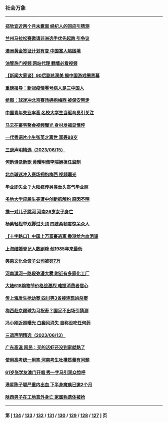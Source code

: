 ### 社会万象
---
#### [郑欣宜近两个月未露面 经纪人的回应引猜测](../../pages/ncid282/n14017564.md?06170845) 
#### [兰州马拉松赛邀请非洲选手优先起跑 引争议](../../pages/ncid282/n14017635.md?06170845) 
#### [澳洲黄金签证计划有变 中国富人陷困境](../../pages/ncid282/n14017509.md?06170845) 
#### [油管热门视频 网站代理 翻墙必看视频](http://138.2.39.72:81/youtube.html?epic-marker?06170845)
#### [【新闻大家谈】90后副总润美 揭中国游戏圈黑幕](../../pages/ncid282/n14017454.md?06170845) 
#### [重磅报导：新冠疫情零号病人是三中国人](../../pages/ncid282/n14017445.md?06170845) 
#### [组图：球迷冲北京赛场拥抱梅西 被保安带走](../../pages/ncid282/n14017348.md?06170845) 
#### [中国青年失业率高 名校大学生当驱鸟员引关注](../../pages/ncid282/n14017193.md?06170845) 
#### [马云在豪宅聚会视频曝光 身材发福显憔悴](../../pages/ncid282/n14017215.md?06170845) 
#### [一代粤语片小生张英才离世 享寿88岁](../../pages/ncid282/n14016992.md?06170845) 
#### [三退声明精选（2023/06/15）](../../pages/ncid282/n14017091.md?06170845) 
#### [何韵诗录新歌 黄耀明偕李端娴担任监制](../../pages/ncid282/n14016977.md?06170845) 
#### [北京球迷冲入赛场拥抱梅西 视频曝光](../../pages/ncid282/n14016933.md?06170845) 
#### [毕业即失业？大陆疯传另类垂头丧气毕业照](../../pages/ncid282/n14016870.md?06170845) 
#### [多地大学应届生突遭中创新航解约 原因不明](../../pages/ncid282/n14016440.md?06170845) 
#### [携一对儿子跳河 河南26岁女子身亡](../../pages/ncid282/n14016393.md?06170845) 
#### [杨紫轻松举双脚过头顶 四肢柔韧度惊呆众人](../../pages/ncid282/n14016257.md?06170845) 
#### [【十字路口】中国上万富豪逃离 香港给台血泪课](../../pages/ncid282/n14016018.md?06170845) 
#### [上海结婚登记人数剧降 创1985年来最低](../../pages/ncid282/n14015997.md?06170845) 
#### [笑果文化全资子公司被罚7万](../../pages/ncid282/n14015874.md?06170845) 
#### [河南漯河一路段弥漫大雾 附近有多家化工厂](../../pages/ncid282/n14015894.md?06170845) 
#### [大陆618购物节价格战激烈 难提消费者信心](../../pages/ncid282/n14015758.md?06170845) 
#### [传上海发生抢劫案 四川等3省接连现凶杀案](../../pages/ncid282/n14015799.md?06170845) 
#### [梅西赴京踢球为习祝寿？国足不出场引猜测](../../pages/ncid282/n14015755.md?06170845) 
#### [冯小刚近照曝光 白癜风消失 自称没吃任何药](../../pages/ncid282/n14015589.md?06170845) 
#### [三退声明精选（2023/06/13）](../../pages/ncid282/n14015588.md?06170845) 
#### [广东高温 网民：买的活虾还没到家就熟了](../../pages/ncid282/n14015239.md?06170845) 
#### [使用高考统一用笔 河南考生吐槽质量有问题](../../pages/ncid282/n14015186.md?06170845) 
#### [61岁张学友澳门开唱 秀一字马引观众惊呼](../../pages/ncid282/n14014801.md?06170845) 
#### [港星陈子聪严重内出血 下半身瘫痪已逾2个月](../../pages/ncid282/n14014848.md?06170845) 
#### [陕西男子在工地意外身亡 家属称遗体被抢](../../pages/ncid282/n14014599.md?06170845) 

---
#### 第 [ [134](./134.md?06170845) / [133](./133.md?06170845) / [132](./132.md?06170845) / [131](./131.md?06170845) / [130](./130.md?06170845) / [129](./129.md?06170845) / [128](./128.md?06170845) / [127](./127.md?06170845) ] 页
